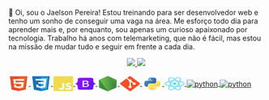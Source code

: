 👋 Oi, sou o Jaelson Pereira! Estou treinando para ser desenvolvedor web e tenho um sonho de conseguir uma vaga na área. Me esforço todo dia para aprender mais e, por enquanto, sou apenas um curioso apaixonado por tecnologia. Trabalho há anos com telemarketing, que não é fácil, mas estou na missão de mudar tudo e seguir em frente a cada dia.

<div align="center">
  <a href="https://github.com/jaelps">
  <img height="145em" src="https://github-readme-stats.vercel.app/api?username=jaelps&show_icons=true&theme=highcontrast&include_all_commits=true&count_private=true"/>
  <img height="145em" src="https://github-readme-stats.vercel.app/api/top-langs/?username=jaelps&layout=compact&langs_count=7&theme=highcontrast"/>
</div>

<div style="display: inline_block"><br>
  <img align="center" alt="HTML" height="30" width="40" src="https://raw.githubusercontent.com/devicons/devicon/master/icons/html5/html5-original.svg">
  <img align="center" alt="CSS" height="30" width="40" src="https://github.com/devicons/devicon/blob/master/icons/css3/css3-original.svg">
  <img align="center" alt="Js" height="30" width="40" src="https://raw.githubusercontent.com/devicons/devicon/master/icons/javascript/javascript-plain.svg">
  <img align="center" alt="Js" height="30" width="40" src="https://github.com/devicons/devicon/blob/master/icons/bootstrap/bootstrap-original.svg">
  <img align="center" alt="nodejs" height="30" width="40" src="https://github.com/devicons/devicon/blob/master/icons/nodejs/nodejs-original.svg">
  <img align="center" alt="git" height="30" width="40" src="https://github.com/devicons/devicon/blob/master/icons/git/git-original.svg" />
  <img align="center" alt="python" height="30" width="40" src="https://github.com/devicons/devicon/blob/master/icons/python/python-original.svg" />
  <img align="center" alt="python" height="30" width="40" src="https://github.com/devicons/devicon/blob/master/icons/react/react-original.svg" />
  <img align="center" alt="python" height="30" width="40" src="https://github.com/devicons/devicon/blob/master/icons/react/c#-original.svg" />
  <img align="center" alt="python" height="30" width="40" src="https://github.com/devicons/devicon/blob/master/icons/react/.net-original.svg" />
  
  

  
  
</div>
